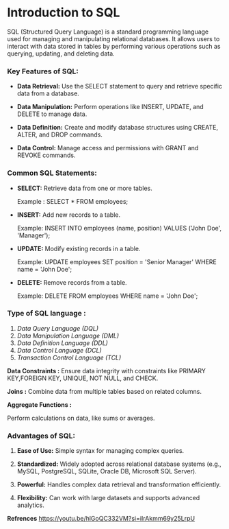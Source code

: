 # Introduction to SQL

SQL (Structured Query Language) is a standard programming language used for managing and manipulating relational databases. It allows users to interact with data stored in tables by performing various operations such as querying, updating, and deleting data.

### Key Features of SQL:

* **Data Retrieval:** Use the SELECT statement to query and retrieve specific data from a database.

* **Data Manipulation:** Perform operations like INSERT, UPDATE, and DELETE to manage data.

* **Data Definition:** Create and modify database structures using CREATE, ALTER, and DROP commands.

* **Data Control:** Manage access and permissions with GRANT and REVOKE commands.

### Common SQL Statements:

* **SELECT:** Retrieve data from one or more tables.

     Example : SELECT * FROM employees;


* **INSERT:** Add new records to a table.

  Example: INSERT INTO employees (name, position) VALUES ('John Doe', 'Manager');

* **UPDATE:** Modify existing records in a table.

   Example: UPDATE employees SET position = 'Senior Manager' WHERE name = 'John Doe';
* **DELETE:** Remove records from a table.

   Example: DELETE FROM employees WHERE name = 'John Doe';

###   Type of SQL language :

  1. *Data Query Language (DQL)*
  2. *Data Manipulation Language (DML)*
  3. *Data Definition Language (DDL)*
  4. *Data Control Language (DCL)*
  5. *Transaction Control Language (TCL)*

**Data Constraints :**
   Ensure data integrity with constraints like PRIMARY KEY,FOREIGN KEY, UNIQUE, NOT NULL, and CHECK.
  

 **Joins :**
 Combine data from multiple tables based on related columns.
   
**Aggregate Functions :**

  Perform calculations on data, like sums or averages.

 ### Advantages of SQL:

  1.  **Ease of Use:** Simple syntax for managing complex queries.

  2. **Standardized:** Widely adopted across relational database 
    systems (e.g., MySQL, PostgreSQL, SQLite, Oracle DB, Microsoft SQL Server).

  3. **Powerful:** Handles complex data retrieval and 
    transformation efficiently.

  4. **Flexibility:** Can work with large datasets and supports advanced analytics.


**Refrences**
     https://youtu.be/hlGoQC332VM?si=iIrAkmm69y25LrpU
     
